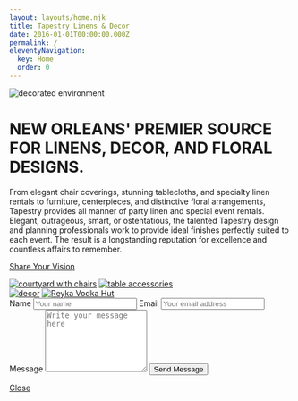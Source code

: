 ```yaml
---
layout: layouts/home.njk
title: Tapestry Linens & Decor
date: 2016-01-01T00:00:00.000Z
permalink: /
eleventyNavigation:
  key: Home
  order: 0
---
```


<img class="photo fullwidth" src="static/img/fountain-pinklight-1000.jpg" alt="decorated environment">

# NEW ORLEANS' PREMIER SOURCE FOR LINENS, DECOR, AND FLORAL DESIGNS.

From elegant chair coverings, stunning tablecloths, and specialty linen rentals to furniture, centerpieces, and distinctive floral arrangements, Tapestry provides all manner of party linen and special event rentals. Elegant, outrageous, smart, or ostentatious, the talented Tapestry design and planning professionals work to provide ideal finishes perfectly suited to each event. The result is a longstanding reputation for excellence and countless affairs to remember.

<p class="text-align-center">
  <a class="share-your-vision" href="#vision" rel="modal:open">Share Your Vision</a>
</p>

<div class="grid homepage-photos">
    <div class="grid left">
  	<a class="photo-overlay photo-1" href="/rentals/table-linens"><img src="static/img/courtyard-whitechairs-square-1000.jpg" alt="courtyard with chairs"></a>
    <a class="photo-overlay photo-3" href="/rentals/table-accessories"><img src="static/img/table-accessories-1000.jpg" alt="table accessories"></a>
  	
  </div>
  <div class="grid right">
    <a class="photo-overlay photo-2" href="/services"><img src="static/img/services-bluetree-1000.jpg" alt="decor"></a>
  	<a class="photo-overlay photo-4" href="/events"><img src="static/img/reyka-vodka-hut-square-1000.jpg" alt="Reyka Vodka Hut"></a>
  </div>
</div>

<div id="vision" class="modal">
 <form id="home-footer-contact" name="contact" method="POST" netlify>
  <label for="name">Name</label>
  <input type="text" name="name" id="name" autocomplete="name" placeholder="Your name" title="Please enter your name" required>
  <label for="email">Email</label>
  <input type="email" name="email" id="email" autocomplete="email" placeholder="Your email address" title="The domain portion of the email address is invalid (the portion after the @)." pattern="^([^\x00-\x20\x22\x28\x29\x2c\x2e\x3a-\x3c\x3e\x40\x5b-\x5d\x7f-\xff]+|\x22([^\x0d\x22\x5c\x80-\xff]|\x5c[\x00-\x7f])*\x22)(\x2e([^\x00-\x20\x22\x28\x29\x2c\x2e\x3a-\x3c\x3e\x40\x5b-\x5d\x7f-\xff]+|\x22([^\x0d\x22\x5c\x80-\xff]|\x5c[\x00-\x7f])*\x22))*\x40([^\x00-\x20\x22\x28\x29\x2c\x2e\x3a-\x3c\x3e\x40\x5b-\x5d\x7f-\xff]+|\x5b([^\x0d\x5b-\x5d\x80-\xff]|\x5c[\x00-\x7f])*\x5d)(\x2e([^\x00-\x20\x22\x28\x29\x2c\x2e\x3a-\x3c\x3e\x40\x5b-\x5d\x7f-\xff]+|\x5b([^\x0d\x5b-\x5d\x80-\xff]|\x5c[\x00-\x7f])*\x5d))*(\.\w{2,})+$" required>
  <label for="message">Message</label>
  <textarea name="message" id="message" placeholder="Write your message here" rows="7" required></textarea>
  <button type="submit" name="submit">Send Message</button>
</form>
  <a href="#" rel="modal:close">Close</a>
</div>
